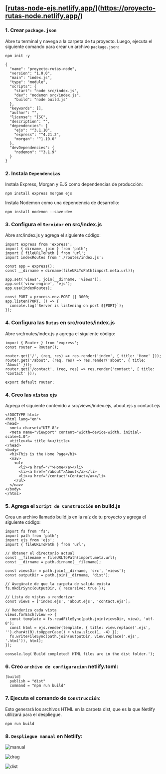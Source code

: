 ## [[rutas-node-ejs.netlify.app/](https://rutas-node-ejs.netlify.app/)](https://proyecto-rutas-node.netlify.app/)

### 1. Crear `package.json`

Abre tu terminal y navega a la carpeta de tu proyecto. Luego, ejecuta el siguiente comando para crear un archivo `package.json`:

```
npm init -y
```

```
{
  "name": "proyecto-rutas-node",
  "version": "1.0.0",
  "main": "index.js",
  "type": "module",
  "scripts": {
    "start": "node src/index.js",
    "dev": "nodemon src/index.js",
    "build": "node build.js"
  },
  "keywords": [],
  "author": "",
  "license": "ISC",
  "description": "",
  "dependencies": {
    "ejs": "^3.1.10",
    "express": "^4.21.2",
    "morgan": "^1.10.0"
  },
  "devDependencies": {
    "nodemon": "^3.1.9"
  }
}
```

### 2. Instala `Dependencias`
Instala Express, Morgan y EJS como dependencias de producción:

```
npm install express morgan ejs
```

Instala Nodemon como una dependencia de desarrollo:

```
npm install nodemon --save-dev
```

### 3. Configura el `Servidor` en src/index.js
Abre src/index.js y agrega el siguiente código:

```
import express from 'express';
import { dirname, join } from 'path';
import { fileURLToPath } from 'url';
import indexRoutes from './routes/index.js';

const app = express();
const __dirname = dirname(fileURLToPath(import.meta.url));

app.set('views', join(__dirname, 'views'));
app.set('view engine', 'ejs');
app.use(indexRoutes);

const PORT = process.env.PORT || 3000;
app.listen(PORT, () => {
  console.log(`Server is listening on port ${PORT}`);
});
```

### 4. Configura las `Rutas` en src/routes/index.js
Abre src/routes/index.js y agrega el siguiente código:

```
import { Router } from 'express';
const router = Router();

router.get('/', (req, res) => res.render('index', { title: 'Home' }));
router.get('/about', (req, res) => res.render('about', { title: 'About' }));
router.get('/contact', (req, res) => res.render('contact', { title: 'Contact' }));

export default router;
```

### 4. Creo las `vistas` ejs
Agrega el siguiente contenido a src/views/index.ejs, about.ejs y contact.ejs

```
<!DOCTYPE html>
<html lang="en">
<head>
  <meta charset="UTF-8">
  <meta name="viewport" content="width=device-width, initial-scale=1.0">
  <title><%= title %></title>
</head>
<body>
  <h1>This is the Home Page</h1>
  <nav>
    <ul>
      <li><a href="/">Home</a></li>
      <li><a href="/about">About</a></li>
      <li><a href="/contact">Contact</a></li>
    </ul>
  </nav>
</body>
</html>
```

### 5. Agrega el `Script de Construcción` en build.js
Crea un archivo llamado build.js en la raíz de tu proyecto y agrega el siguiente código:

```
import fs from 'fs';
import path from 'path';
import ejs from 'ejs';
import { fileURLToPath } from 'url';

// Obtener el directorio actual
const __filename = fileURLToPath(import.meta.url);
const __dirname = path.dirname(__filename);

const viewsDir = path.join(__dirname, 'src', 'views');
const outputDir = path.join(__dirname, 'dist');

// Asegúrate de que la carpeta de salida exista
fs.mkdirSync(outputDir, { recursive: true });

// Lista de vistas a renderizar
const views = ['index.ejs', 'about.ejs', 'contact.ejs'];

// Renderiza cada vista
views.forEach(view => {
  const template = fs.readFileSync(path.join(viewsDir, view), 'utf-8');
  const html = ejs.render(template, { title: view.replace('.ejs', '').charAt(0).toUpperCase() + view.slice(1, -4) });
  fs.writeFileSync(path.join(outputDir, view.replace('.ejs', '.html')), html);
});

console.log('Build completed! HTML files are in the dist folder.');
```

### 6. Creo `archivo de configuracion` netlify.toml:

```
[build]
  publish = "dist"
  command = "npm run build"
```

### 7. Ejecuta el comando de `Construcción`:
Esto generará los archivos HTML en la carpeta dist, que es la que Netlify utilizará para el despliegue.

```
npm run build
```

### 8. `Despliegue manual` en Netlify:

![manual](https://github.com/user-attachments/assets/2f3f1e20-368b-46a4-aebe-ed596cbfc71b)

![drag](https://github.com/user-attachments/assets/51dfe80f-1281-4963-b9e8-2a730d9b5aad)

![dist](https://github.com/user-attachments/assets/55bcac16-cb52-4035-aa4e-ec10fc0384c5)





























